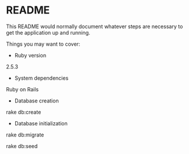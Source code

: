 
# README

This README would normally document whatever steps are necessary to get the
application up and running.

Things you may want to cover:

* Ruby version

2.5.3

* System dependencies

Ruby on Rails

* Database creation

rake db:create

* Database initialization

rake db:migrate

rake db:seed
